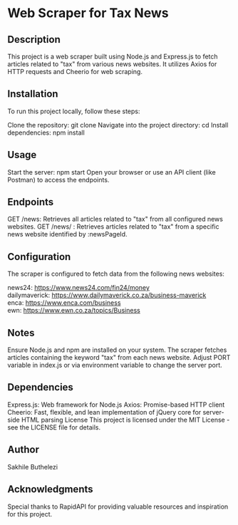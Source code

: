 #  Web Scraper for Tax News

## Description
This project is a web scraper built using Node.js and Express.js to fetch articles related to "tax" from various news websites. It utilizes Axios for HTTP requests and Cheerio for web scraping.

## Installation
To run this project locally, follow these steps:

Clone the repository: git clone <repository-url>
Navigate into the project directory: cd <project-directory>
Install dependencies: npm install

## Usage
Start the server: npm start
Open your browser or use an API client (like Postman) to access the endpoints.

## Endpoints
GET /news: Retrieves all articles related to "tax" from all configured news websites.
GET /news/
: Retrieves articles related to "tax" from a specific news website identified by :newsPageId.

## Configuration
The scraper is configured to fetch data from the following news websites:

news24: https://www.news24.com/fin24/money <br />
dailymaverick: https://www.dailymaverick.co.za/business-maverick <br />
enca: https://www.enca.com/business <br />
ewn: https://www.ewn.co.za/topics/Business 

## Notes
Ensure Node.js and npm are installed on your system.
The scraper fetches articles containing the keyword "tax" from each news website.
Adjust PORT variable in index.js or via environment variable to change the server port.

## Dependencies
Express.js: Web framework for Node.js
Axios: Promise-based HTTP client
Cheerio: Fast, flexible, and lean implementation of jQuery core for server-side HTML parsing
License
This project is licensed under the MIT License - see the LICENSE file for details.

## Author
Sakhile Buthelezi

## Acknowledgments
Special thanks to RapidAPI for providing valuable resources and inspiration for this project.
